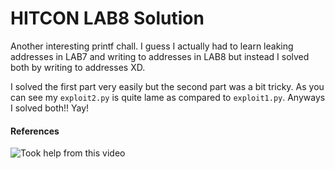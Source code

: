 # HITCON LAB8 Solution

Another interesting printf chall. I guess I actually had to learn leaking addresses in LAB7 and writing to addresses in LAB8 but instead I solved both by writing to addresses XD.  

I solved the first part very easily but the second part was a bit tricky. As you can see my `exploit2.py` is quite lame as compared to `exploit1.py`. Anyways I solved both!! Yay!


#### References
![Took help from this video](https://www.youtube.com/watch?v=2HxyGWD1htg)
